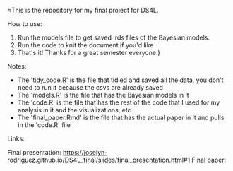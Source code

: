 ≈This is the repository for my final project for DS4L. 

How to use:

1. Run the models file to get saved .rds files of the Bayesian models.
2. Run the code to knit the document if you'd like
3. That's it! Thanks for a great semester everyone:)

Notes:
- The 'tidy_code.R' is the file that tidied and saved all the data, you don't need to run it because the csvs are already saved
- The 'models.R' is the file that has the Bayesian models in it
- The 'code.R' is the file that has the rest of the code that I used for my analysis in it and the visualizations, etc
- The 'final_paper.Rmd' is the file that has the actual paper in it and pulls in the 'code.R' file

Links:

Final presentation: https://joselyn-rodriguez.github.io/DS4L_final/slides/final_presentation.html#1
Final paper: 
